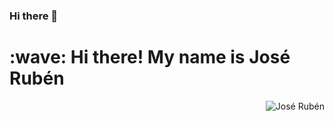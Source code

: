 ### Hi there 👋
<h1 align="left" id="suhailkakar-title">:wave: Hi there! My name is José Rubén</h1>

<a href="#jrubenp-title">
  <img src="https://github-readme-stats.vercel.app/api?username=jrubenp&show_icons=true&count_private=true&include_all_commits=true&bg_color=0b2438&text_color=ffff&&title_color=ff6b6b&icon_color=ff6b6b&hide_border=true" alt="José Rubén" align="right" />
</a>
<!--
**jrubenp/jrubenp** is a ✨ _special_ ✨ repository because its `README.md` (this file) appears on your GitHub profile.

Here are some ideas to get you started:

- 🔭 I’m currently working on ...
- 🌱 I’m currently learning ...
- 👯 I’m looking to collaborate on ...
- 🤔 I’m looking for help with ...
- 💬 Ask me about ...
- 📫 How to reach me: ...
- 😄 Pronouns: ...
- ⚡ Fun fact: ...
-->
